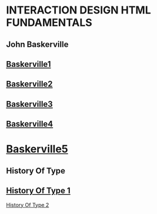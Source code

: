 INTERACTION DESIGN HTML FUNDAMENTALS
====================================
John Baskerville
----------------
[Baskerville1](https://calumdixon.github.io/JohnBaskerville/johnbaskerville1.html)
----------------
[Baskerville2](https://calumdixon.github.io/JohnBaskerville/johnbaskerville2.html)
----------------
[Baskerville3](https://calumdixon.github.io/JohnBaskerville/johnbaskerville3.html)
----------------
[Baskerville4](https://calumdixon.github.io/JohnBaskerville/johnbaskerville4.html)
----------------
[Baskerville5](https://calumdixon.github.io/JohnBaskerville/johnbaskerville5.html)
=====================================================================================================================
History Of Type
---------------
[History Of Type 1](https://calumdixon.github.io/JohnBaskerville/historyoftype1.html)
---------------
[History Of Type 2](https://calumdixon.github.io/JohnBaskerville/historyoftype2.html)